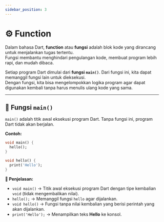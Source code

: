 ```yaml
---
sidebar_position: 3
---
```


# ⚙️ Function

Dalam bahasa Dart, **function** atau **fungsi** adalah blok kode yang dirancang untuk menjalankan tugas tertentu.  
Fungsi membantu menghindari pengulangan kode, membuat program lebih rapi, dan mudah dibaca.

Setiap program Dart dimulai dari **fungsi `main()`**. Dari fungsi ini, kita dapat memanggil fungsi lain untuk dieksekusi.  
Dengan fungsi, kita bisa mengelompokkan logika program agar dapat digunakan kembali tanpa harus menulis ulang kode yang sama.

---

## 🏁 Fungsi `main()`

`main()` adalah titik awal eksekusi program Dart. Tanpa fungsi ini, program Dart tidak akan berjalan.

**Contoh:**
```dart
void main() {
  hello();
}

void hello() {
  print('Hello');
}
````

**📘 Penjelasan:**

* `void main()` → Titik awal eksekusi program Dart dengan tipe kembalian `void` (tidak mengembalikan nilai).
* `hello();` → Memanggil fungsi `hello` agar dijalankan.
* `void hello()` → Fungsi tanpa nilai kembalian yang berisi perintah yang akan dijalankan.
* `print('Hello');` → Menampilkan teks **Hello** ke konsol.